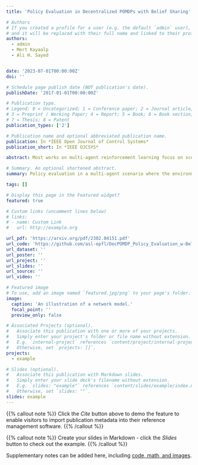```yaml
---
title: 'Policy Evaluation in Decentralized POMDPs with Belief Sharing'

# Authors
# If you created a profile for a user (e.g. the default `admin` user), write the username (folder name) here
# and it will be replaced with their full name and linked to their profile.
authors:
  - admin
  - Mert Kayaalp
  - Ali H. Sayed


date: '2023-07-01T00:00:00Z'
doi: ''

# Schedule page publish date (NOT publication's date).
publishDate: '2017-01-01T00:00:00Z'

# Publication type.
# Legend: 0 = Uncategorized; 1 = Conference paper; 2 = Journal article;
# 3 = Preprint / Working Paper; 4 = Report; 5 = Book; 6 = Book section;
# 7 = Thesis; 8 = Patent
publication_types: ['2']

# Publication name and optional abbreviated publication name.
publication: In *IEEE Open Journal of Control Systems*
publication_short: In *IEEE OJCSYS*

abstract: Most works on multi-agent reinforcement learning focus on scenarios where the state of the environment is fully observable. In this work, we consider a cooperative policy evaluation task in which agents are not assumed to observe the environment state directly. Instead, agents can only have access to noisy observations and to belief vectors. It is well-known that finding global posterior distributions under multi-agent settings is generally NP-hard. As a remedy, we propose a fully decentralized belief forming strategy that relies on individual updates and on localized interactions over a communication network. In addition to the exchange of the beliefs, agents exploit the communication network by exchanging value function parameter estimates as well. We analytically show that the proposed strategy allows information to diffuse over the network, which in turn allows the agents' parameters to have a bounded difference with a centralized baseline. A multi-sensor target tracking application is considered in the simulations.

# Summary. An optional shortened abstract.
summary: Policy evaluation in a multi-agent scenario where the environment is partially observable.

tags: []

# Display this page in the Featured widget?
featured: true

# Custom links (uncomment lines below)
# links:
# - name: Custom Link
#   url: http://example.org

url_pdf: 'https://arxiv.org/pdf/2302.04151.pdf'
url_code: 'https://github.com/asl-epfl/DecPOMDP_Policy_Evaluation_w-Belief_Sharing'
url_dataset: ''
url_poster: ''
url_project: ''
url_slides: ''
url_source: ''
url_video: ''

# Featured image
# To use, add an image named `featured.jpg/png` to your page's folder.
image:
  caption: 'An illustration of a network model.'
  focal_point: ''
  preview_only: false

# Associated Projects (optional).
#   Associate this publication with one or more of your projects.
#   Simply enter your project's folder or file name without extension.
#   E.g. `internal-project` references `content/project/internal-project/index.md`.
#   Otherwise, set `projects: []`.
projects:
  - example

# Slides (optional).
#   Associate this publication with Markdown slides.
#   Simply enter your slide deck's filename without extension.
#   E.g. `slides: "example"` references `content/slides/example/index.md`.
#   Otherwise, set `slides: ""`.
slides: example
---
```


{{% callout note %}}
Click the _Cite_ button above to demo the feature to enable visitors to import publication metadata into their reference management software.
{{% /callout %}}

{{% callout note %}}
Create your slides in Markdown - click the _Slides_ button to check out the example.
{{% /callout %}}

Supplementary notes can be added here, including [code, math, and images](https://wowchemy.com/docs/writing-markdown-latex/).
